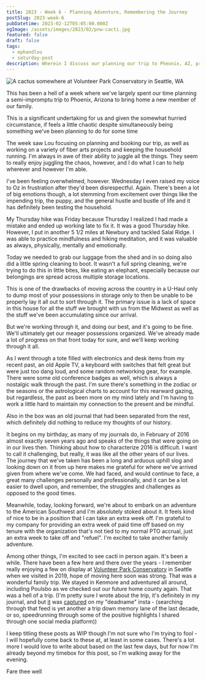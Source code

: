 ```yaml
---
title: 2023 - Week 6 - Planning Adventure, Remembering the Journey
postSlug: 2023-week-6
pubDatetime: 2023-02-12T05:05:00.000Z
ogImage: /assets/images/2023/02/pnw-cacti.jpg
featured: false
draft: false
tags:
  - ephandlou
  - saturday-post
description: Wherein I discuss our planning our trip to Pheonix, AZ, praising Lou's ability juggle all the things, lament our scattered belongings, talk about my Thursday hike on a Friday, reflect on a journal from 2016, and my excitement at the prospect of soon seeing cacti in person again (while thinking about a trip here in 2019)
---
```


![A cactus somewhere at Volunteer Park Conservatory in Seattle, WA](/assets/images/2023/02/pnw-cacti.jpg)

This has been a hell of a week where we've largely spent our time planning a semi-impromptu trip to Phoenix, Arizona to bring home a new member of our family.

This is a significant undertaking for us and given the somewhat hurried circumstance, if feels a little chaotic despite simultaneously being something we've been planning to do for some time

The week saw Lou focusing on planning and booking our trip, as well as working on a variety of fiber arts projects and keeping the household running. I'm always in awe of their ability to juggle all the things. They seem to really enjoy juggling the chaos, however, and I do what I can to help wherever and however I'm able.

I've been feeling overwhelmed, however. Wednesday I even raised my voice to Oz in frustration after they'd been disrespectful. Again. There's been a lot of big emotions though, a lot stemming from excitement over things like the impending trip, the puppy, and the general hustle and bustle of life and it has definitely been testing the household.

My Thursday hike was Friday because Thursday I realized I had made a mistake and ended up working late to fix it. It was a good Thursday hike. However, I put in another 5 1/2 miles at Newbury and tackled Salal Ridge. I was able to practice mindfulness and hiking meditation, and it was valuable as always, physically, mentally and emotionally.

Today we needed to grab our luggage from the shed and in so doing also did a little spring cleaning to boot. It wasn't a full spring cleaning, we're trying to do this in little bites, like eating an elephant, especially because our belongings are spread across multiple storage locations.

This is one of the drawbacks of moving across the country in a U-Haul only to dump most of your possessions in storage only to then be unable to be properly lay it all out to sort through it. The primary issue is a lack of space in this house for all the stuff we brought with us from the Midwest as well as the stuff we've been accumulating since our arrival.

But we're working through it, and doing our best, and it's going to be fine. We'll ultimately get our meager possessions organized. We've already made a lot of progress on that front today for sure, and we'll keep working through it all.

As I went through a tote filled with electronics and desk items from my recent past, an old Apple TV, a keyboard with switches that felt great but were just too dang loud, and some random networking gear, for example. There were some old conference badges as well, which is always a nostalgic walk through the past. I'm sure there's something in the zodiac or the seasons or the astrological charts to account for this rearward gazing, but regardless, the past as been more on my mind lately and I'm having to work a little hard to maintain my connection to the present and be mindful.

Also in the box was an old journal that had been separated from the rest, which definitely did nothing to reduce my thoughts of our history.

It begins on my birthday, as many of my journals do, in February of 2016 almost exactly seven years ago and speaks of the things that were going on in our lives then. Thinking about how to characterize 2016 is difficult. I want to call it challenging, but really, it was like all the other years of our lives. The journey that we've taken has been a long and arduous uphill slog and looking down on it from up here makes me grateful for where we've arrived given from where we've come. We had faced, and would continue to face, a great many challenges personally and professionally, and it can be a lot easier to dwell upon, and remember, the struggles and challenges as opposed to the good times.

Meanwhile, today, looking forward, we're about to embark on an adventure to the American Southwest and I'm absolutely stoked about it. It feels kind of nice to be in a position that I can take an extra week off. I'm grateful to my company for providing an extra week of paid time off based on my tenure with the organization that's not tied to my normal PTO accrual, just an extra week to take off and "refuel". I'm excited to take another family adventure.

Among other things, I'm excited to see cacti in person again. It's been a while. There have been a few here and there over the years - I remember really enjoying a few on display at [Volunteer Park Conservatory](https://www.volunteerparkconservatory.org/) in Seattle when we visited in 2019, hope of moving here soon was strong. That was a wonderful family trip. We stayed in Kenmore and adventured all around, including Poulsbo as we checked out our future home county again. That was a hell of a trip. (I'm pretty sure I wrote about the trip, it's definitely in my journal, and but [it](https://www.instagram.com/p/B0qi1XNnFDI/) was [captured](https://www.instagram.com/p/B0kdxgTHoI6/) on my "deadname" insta - (searching through that feed is yet another a trip down memory lane of the last decade, or so, speedrunning through some of the positive highlights I shared through one social media platform))

I keep titling these posts as WIP though I'm not sure who I'm trying to fool - I will hopefully come back to these at, at least in some cases. There's a lot more I would love to write about based on the last few days, but for now I'm already beyond my timebox for this post, so I'm walking away for the evening.

Fare thee well
